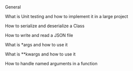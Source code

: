 General

What is Unit testing and how to implement it in a large project

How to serialize and deserialize a Class

How to write and read a JSON file

What is *args and how to use it

What is **kwargs and how to use it

How to handle named arguments in a function
